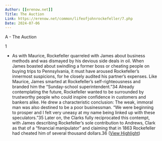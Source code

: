 ```yaml
---
Author: [[erenow.net]]
Title: The Auction
Link: https://erenow.net/common/lifeofjohnrockefeller/7.php
Date: 2024-07-06
---
```

A - The Auction

1
- As with Maurice, Rockefeller quarreled with James about business methods and was dismayed by his devious side deals in oil. When James boasted about swindling a former boss or cheating people on buying trips to Pennsylvania, it must have aroused Rockefeller’s innermost suspicions, for he closely audited his partner’s expenses. Like Maurice, James smarted at Rockefeller’s self-righteousness and branded him the “Sunday-school superintendent.”34 Already contemplating the future, Rockefeller wanted to be surrounded by trustworthy people who could inspire confidence in customers and bankers alike. He drew a characteristic conclusion: The weak, immoral man was also destined to be a poor businessman. “We were beginning to prosper and I felt very uneasy at my name being linked up with these speculators.”35 Later on, the Clarks fully reciprocated this contempt, with James describing Rockefeller’s sole contribution to Andrews, Clark as that of a “financial manipulator” and claiming that in 1863 Rockefeller had cheated him of several thousand dollars.36 ([View Highlight](https://read.readwise.io/read/01h41xdgjgfj6k5kcfdkr1dqwe))
